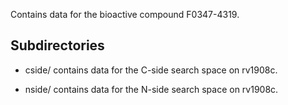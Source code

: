 Contains data for the bioactive compound F0347-4319.

## Subdirectories

- cside/ contains data for the C-side search space on rv1908c.

- nside/ contains data for the N-side search space on rv1908c.

